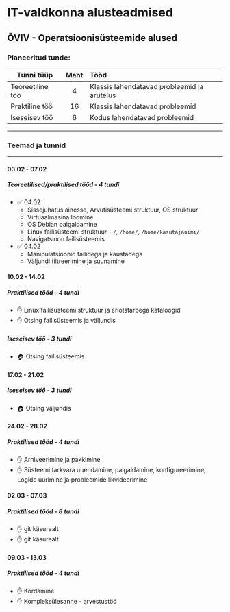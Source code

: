 # IT-valdkonna alusteadmised
## ÕVIV - Operatsioonisüsteemide alused
### Planeeritud tunde:
| Tunni tüüp | Maht | Tööd |
| ------------- |:------------------:| :----|
| Teoreetiline töö|  4  | Klassis lahendatavad probleemid ja arutelus|
| Praktiline töö|  16  | Klassis lahendatavad probleemid |
| Iseseisev töö | 6 | Kodus lahendatavad probleemid |
***

### Teemad ja tunnid
***
#### 03.02 - 07.02
##### Teoreetilised/praktilised tööd - 4 tundi
  * :white_check_mark: 04.02
    * Sissejuhatus ainesse, Arvutisüsteemi struktuur, OS struktuur 
    * Virtuaalmasina loomine
    * OS Debian paigaldamine
    * Linux failisüsteemi struktuur - `/`, `/home/`, `/home/kasutajanimi/`
    * Navigatsioon failisüsteemis
  * :white_check_mark: 04.02 
    * Manipulatsioonid failidega ja kaustadega
    * Väljundi filtreerimine ja suunamine
#### 10.02 - 14.02
##### Praktilised tööd - 4 tundi
  * :raised_hand: Linux failisüsteemi struktuur ja eriotstarbega kataloogid
  * :raised_hand: Otsing failisüsteemis ja väljundis
##### Iseseisev töö - 3 tundi
  * :house: Otsing failisüsteemis
#### 17.02 - 21.02
##### Iseseisev töö - 3 tundi
  * :house: Otsing väljundis
#### 24.02 - 28.02
##### Praktilised tööd - 4 tundi
  * :raised_hand: Arhiveerimine ja pakkimine
  * :raised_hand: Süsteemi tarkvara uuendamine, paigaldamine, konfigureerimine, Logide uurimine ja probleemide likvideerimine
#### 02.03 - 07.03
##### Praktilised tööd - 8 tundi
  * :raised_hand: git käsurealt
  * :raised_hand: git käsurealt
#### 09.03 - 13.03
##### Praktilised tööd - 4 tundi
  * :raised_hand: Kordamine
  * :raised_hand: Kompleksülesanne - arvestustöö
